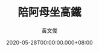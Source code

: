 ---
issue: 379
title: 陪阿母坐高鐵
author: 黃文俊
date: 2020-05-28T00:00:00.000+08:00
topic: 懷想
difficulty: 1
wikidata: Q131449178
wikidata_link: https://www.wikidata.org/wiki/Q131449178
author_wikidata_link: https://www.wikidata.org/wiki/Q98096344
author_wikidata: Q98096344
---